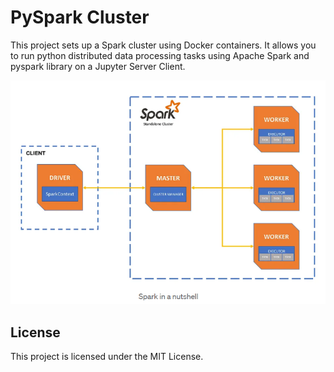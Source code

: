 # PySpark Cluster

This project sets up a Spark cluster using Docker containers. It allows you to run python distributed data processing tasks using Apache Spark and pyspark library on a Jupyter Server Client.

![alt text](./docs/images/spark-cluster.png)

## License

This project is licensed under the MIT License.
